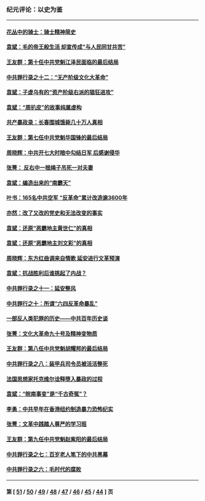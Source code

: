 ### 纪元评论：以史为鉴
---
#### [花丛中的骑士：骑士精神简史](../../pages/nsc1028/n12952850.md) 
#### [袁斌：毛的帝王般生活 却宣传成“与人民同甘共苦”](../../pages/nsc1028/n12938801.md) 
#### [王友群：第十任中共党魁江泽民面临的最后结局](../../pages/nsc1028/n12933748.md) 
#### [中共罪行录之十二：“无产阶级文化大革命”](../../pages/nsc1028/n12928000.md) 
#### [袁斌：子虚乌有的“资产阶级右派的猖狂进攻”](../../pages/nsc1028/n12925599.md) 
#### [袁斌：“周扒皮”的故事纯属虚构](../../pages/nsc1028/n12923274.md) 
#### [共产暴政录：长春围城饿毙几十万人真相](../../pages/nsc1028/n10757327.md) 
#### [王友群：第七任中共党魁华国锋的最后结局](../../pages/nsc1028/n12918457.md) 
#### [周晓辉：中共开七大时暗中勾结日军 后感谢侵华](../../pages/nsc1028/n12921960.md) 
#### [张菁： 反右中一根绳子吊死一对夫妻](../../pages/nsc1028/n12921925.md) 
#### [袁斌：编造出来的“南霸天”](../../pages/nsc1028/n12921133.md) 
#### [叶书：165名中共空军 “反革命”累计改造逾3600年](../../pages/nsc1028/n12920034.md) 
#### [亦然：改了又改的党史和无法改变的事实](../../pages/nsc1028/n12919443.md) 
#### [袁斌：还原“恶霸地主黄世仁”的真相](../../pages/nsc1028/n12918879.md) 
#### [袁斌：还原“恶霸地主刘文彩”的真相](../../pages/nsc1028/n12917801.md) 
#### [周晓辉：东方红曲调来自情歌 延安进行文革预演](../../pages/nsc1028/n12914429.md) 
#### [袁斌：抗战胜利后谁挑起了内战？](../../pages/nsc1028/n12910568.md) 
#### [中共罪行录之十一：延安整风](../../pages/nsc1028/n12908179.md) 
#### [中共罪行之十：所谓“六四反革命暴乱”](../../pages/nsc1028/n12905872.md) 
#### [一部反人类犯罪的历史——中共百年历史谈](../../pages/nsc1028/n12905134.md) 
#### [张菁：文化大革命九十号及精神变物质](../../pages/nsc1028/n12904529.md) 
#### [王友群：第八任中共党魁胡耀邦的最后结局](../../pages/nsc1028/n12902918.md) 
#### [中共罪行录之八：装甲兵司令员被活活整死](../../pages/nsc1028/n12897365.md) 
#### [法国思想家托克维尔诠释堕入暴政的过程](../../pages/nsc1028/n12892901.md) 
#### [袁斌：“皖南事变”是“千古奇冤”？](../../pages/nsc1028/n12892171.md) 
#### [李勇：中共早年在香港纽约制造暴力恐怖纪实](../../pages/nsc1028/n12887922.md) 
#### [张菁：文革中践踏人尊严的学习班](../../pages/nsc1028/n12888565.md) 
#### [王友群：第九任中共党魁赵紫阳的最后结局](../../pages/nsc1028/n12888201.md) 
#### [中共罪行录之七：百岁老人笔下的中共黑幕](../../pages/nsc1028/n12887429.md) 
#### [中共罪行录之六：毛时代的腐败](../../pages/nsc1028/n12886353.md) 

---
#### 第 [ [51](./51.md) / [50](./50.md) / [49](./49.md) / [48](./48.md) / [47](./47.md) / [46](./46.md) / [45](./45.md) / [44](./44.md) ] 页
